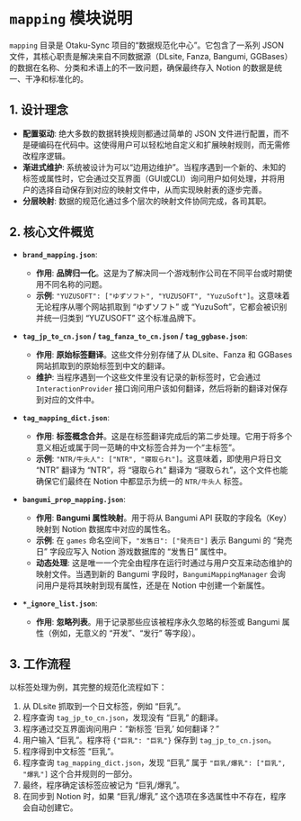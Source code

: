 # `mapping` 模块说明

`mapping` 目录是 Otaku-Sync 项目的“数据规范化中心”。它包含了一系列 JSON 文件，其核心职责是解决来自不同数据源（DLsite, Fanza, Bangumi, GGBases）的数据在名称、分类和术语上的不一致问题，确保最终存入 Notion 的数据是统一、干净和标准化的。

## 1. 设计理念

- **配置驱动**: 绝大多数的数据转换规则都通过简单的 JSON 文件进行配置，而不是硬编码在代码中。这使得用户可以轻松地自定义和扩展映射规则，而无需修改程序逻辑。
- **渐进式维护**: 系统被设计为可以“边用边维护”。当程序遇到一个新的、未知的标签或属性时，它会通过交互界面（GUI或CLI）询问用户如何处理，并将用户的选择自动保存到对应的映射文件中，从而实现映射表的逐步完善。
- **分层映射**: 数据的规范化通过多个层次的映射文件协同完成，各司其职。

## 2. 核心文件概览

- **`brand_mapping.json`**: 
    - **作用**: **品牌归一化**。这是为了解决同一个游戏制作公司在不同平台或时期使用不同名称的问题。
    - **示例**: `"YUZUSOFT": ["ゆずソフト", "YUZUSOFT", "YuzuSoft"]`。这意味着无论程序从哪个网站抓取到 “ゆずソフト” 或 “YuzuSoft”，它都会被识别并统一归类到 “YUZUSOFT” 这个标准品牌下。

- **`tag_jp_to_cn.json` / `tag_fanza_to_cn.json` / `tag_ggbase.json`**: 
    - **作用**: **原始标签翻译**。这些文件分别存储了从 DLsite、Fanza 和 GGBases 网站抓取到的原始标签到中文的翻译。
    - **维护**: 当程序遇到一个这些文件里没有记录的新标签时，它会通过 `InteractionProvider` 接口询问用户该如何翻译，然后将新的翻译对保存到对应的文件中。

- **`tag_mapping_dict.json`**: 
    - **作用**: **标签概念合并**。这是在标签翻译完成后的第二步处理。它用于将多个意义相近或属于同一范畴的中文标签合并为一个“主标签”。
    - **示例**: `"NTR/牛头人": ["NTR", "寝取られ"]`。这意味着，即使用户将日文 “NTR” 翻译为 “NTR”，将 “寝取られ” 翻译为 “寝取られ”，这个文件也能确保它们最终在 Notion 中都显示为统一的 `NTR/牛头人` 标签。

- **`bangumi_prop_mapping.json`**: 
    - **作用**: **Bangumi 属性映射**。用于将从 Bangumi API 获取的字段名（Key）映射到 Notion 数据库中对应的属性名。
    - **示例**: 在 `games` 命名空间下，`"发售日": ["発売日"]` 表示 Bangumi 的 “発売日” 字段应写入 Notion 游戏数据库的 “发售日” 属性中。
    - **动态处理**: 这是唯一一个完全由程序在运行时通过与用户交互来动态维护的映射文件。当遇到新的 Bangumi 字段时，`BangumiMappingManager` 会询问用户是将其映射到现有属性，还是在 Notion 中创建一个新属性。

- **`*_ignore_list.json`**: 
    - **作用**: **忽略列表**。用于记录那些应该被程序永久忽略的标签或 Bangumi 属性（例如，无意义的 “开发”、“发行” 等字段）。

## 3. 工作流程

以标签处理为例，其完整的规范化流程如下：

1.  从 DLsite 抓取到一个日文标签，例如 “巨乳”。
2.  程序查询 `tag_jp_to_cn.json`，发现没有 “巨乳” 的翻译。
3.  程序通过交互界面询问用户：“新标签 ‘巨乳’ 如何翻译？”
4.  用户输入 “巨乳”。程序将 `{"巨乳": "巨乳"}` 保存到 `tag_jp_to_cn.json`。
5.  程序得到中文标签 “巨乳”。
6.  程序查询 `tag_mapping_dict.json`，发现 “巨乳” 属于 `"巨乳/爆乳": ["巨乳", "爆乳"]` 这个合并规则的一部分。
7.  最终，程序确定该标签应被记为 “巨乳/爆乳”。
8.  在同步到 Notion 时，如果 “巨乳/爆乳” 这个选项在多选属性中不存在，程序会自动创建它。